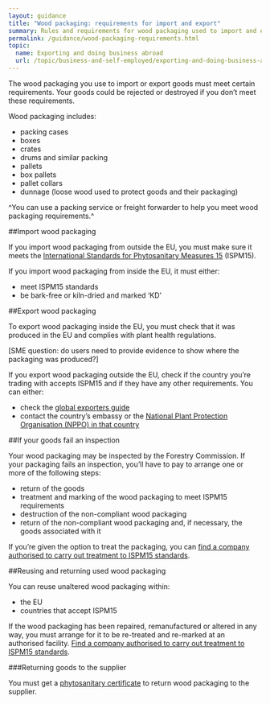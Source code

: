 ```yaml
---
layout: guidance
title: "Wood packaging: requirements for import and export"
summary: Rules and requirements for wood packaging used to import and export goods, including wooden crates, drums and pallets.
permalink: /guidance/wood-packaging-requirements.html
topic:
  name: Exporting and doing business abroad
  url: /topic/business-and-self-employed/exporting-and-doing-business-abroad.html
---
```

The wood packaging you use to import or export goods must meet certain requirements. Your goods could be rejected or destroyed if you don’t meet these requirements.

Wood packaging includes:

- packing cases
- boxes
- crates
- drums and similar packing
- pallets
- box pallets
- pallet collars
- dunnage (loose wood used to protect goods and their packaging)

^You can use a packing service or freight forwarder to help you meet wood packaging requirements.^

##Import wood packaging

If you import wood packaging from outside the EU, you must make sure it meets the [International Standards for Phytosanitary Measures 15](http://www.forestry.gov.uk/pdf/fcph004.pdf/$file/fcph004.pdf) (ISPM15). 

If you import wood packaging from inside the EU, it must either:

- meet ISPM15 standards 
- be bark-free or kiln-dried and marked ‘KD’

##Export wood packaging

To export wood packaging inside the EU, you must check that it was produced in the EU and complies with plant health regulations.

[SME question: do users need to provide evidence to show where the packaging was produced?]

If you export wood packaging outside the EU, check if the country you’re trading with accepts ISPM15 and if they have any other requirements. You can either:

- check the [global exporters guide](http://www.timcon.org/ISPM15/ISPM15GlobalGuide.asp)
- contact the country’s embassy or the [National Plant Protection Organisation (NPPO) in that country](https://www.ippc.int/en/partners/regional-plant-protection-organizations) 

##If your goods fail an inspection

Your wood packaging may be inspected by the Forestry Commission. If your packaging fails an inspection, you’ll have to pay to arrange one or more of the following steps:

- return of the goods
- treatment and marking of the wood packaging to meet ISPM15 requirements
- destruction of the non-compliant wood packaging
- return of the non-compliant wood packaging and, if necessary, the goods associated with it

If you’re given the option to treat the packaging, you can [find a company authorised to carry out treatment to ISPM15 standards](http://www.timcon.org/FindASupplier/Default.asp).

##Reusing and returning used wood packaging

You can reuse unaltered wood packaging within:

- the EU
- countries that accept ISPM15 

If the wood packaging has been repaired, remanufactured or altered in any way, you must arrange for it to be re-treated and re-marked at an authorised facility. [Find a company authorised to carry out treatment to ISPM15 standards](http://www.timcon.org/FindASupplier/Default.asp).

###Returning goods to the supplier

You must get a [phytosanitary certificate](http://www.forestry.gov.uk/forestry/infd-5cmggk) to return wood packaging to the supplier. 
